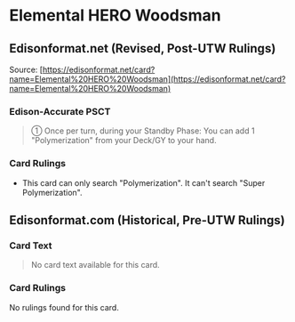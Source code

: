 # Elemental HERO Woodsman

## Edisonformat.net (Revised, Post-UTW Rulings)

Source: [https://edisonformat.net/card?name=Elemental%20HERO%20Woodsman](https://edisonformat.net/card?name=Elemental%20HERO%20Woodsman)

### Edison-Accurate PSCT

> ① Once per turn, during your Standby Phase: You can add 1 "Polymerization" from your Deck/GY to your hand.

### Card Rulings

*   This card can only search "Polymerization". It can't search "Super Polymerization".


## Edisonformat.com (Historical, Pre-UTW Rulings)

### Card Text

> No card text available for this card.

### Card Rulings

No rulings found for this card.


